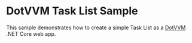 # DotVVM Task List Sample

This sample demonstrates how to create a simple Task List as a [DotVVM](https://github.com/riganti/dotvvm) .NET Core web app.


